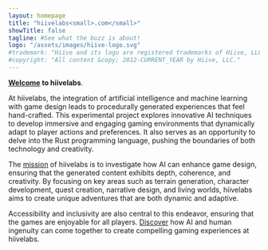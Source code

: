 ```yaml
---
layout: homepage
title: "hiivelabs<small>.com</small>"
showTitle: false
tagline: #See what the buzz is about!
logo: "/assets/images/hiive-logo.svg"
#trademark: "Hiive and its logo are registered trademarks of Hiive, LLC." 
#copyright: "All content &copy; 2012-CURRENT_YEAR by Hiive, LLC."
---
```


**[Welcome](about.md) to h<span class="hiive-highlight">i</span>ive<span class="hiive-highlight">labs</span>**.

At h<span class="hiive-highlight">i</span>ive<span class="hiive-highlight">labs</span>, the integration of artificial intelligence and machine learning 
with game design leads to procedurally generated experiences that feel 
hand-crafted. This experimental project explores innovative AI techniques 
to develop immersive and engaging gaming environments that dynamically 
adapt to player actions and preferences. It also serves as an opportunity to 
delve into the Rust programming language, pushing the boundaries of both 
technology and creativity.

The [mission](mission.md) of h<span class="hiive-highlight">i</span>ive<span class="hiive-highlight">labs</span> is to 
investigate how AI can enhance game design, ensuring that the generated content 
exhibits depth, coherence, and creativity. By focusing on key areas such as 
terrain generation, character development, quest creation, narrative design, 
and living worlds, h<span class="hiive-highlight">i</span>ive<span class="hiive-highlight">labs</span> 
aims to create unique adventures that are both dynamic and adaptive.

Accessibility and inclusivity are also central to this endeavor, ensuring that 
the games are enjoyable for all players. [Discover](blog.md) how AI and human ingenuity 
can come together to create compelling gaming experiences at 
h<span class="hiive-highlight">i</span>ive<span class="hiive-highlight">labs</span>.

